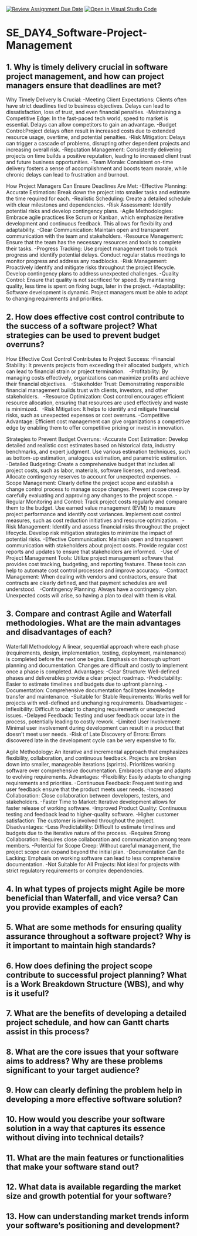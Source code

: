 [![Review Assignment Due Date](https://classroom.github.com/assets/deadline-readme-button-22041afd0340ce965d47ae6ef1cefeee28c7c493a6346c4f15d667ab976d596c.svg)](https://classroom.github.com/a/9pw6JKcu)
[![Open in Visual Studio Code](https://classroom.github.com/assets/open-in-vscode-2e0aaae1b6195c2367325f4f02e2d04e9abb55f0b24a779b69b11b9e10269abc.svg)](https://classroom.github.com/online_ide?assignment_repo_id=18462330&assignment_repo_type=AssignmentRepo)
# SE_DAY4_Software-Project-Management
## 1. Why is timely delivery crucial in software project management, and how can project managers ensure that deadlines are met?
Why Timely Delivery Is Crucial:
-Meeting Client Expectations: Clients often have strict deadlines tied to business objectives. Delays can lead to dissatisfaction, loss of trust, and even financial 
 penalties.
-Maintaining a Competitive Edge: In the fast-paced tech world, speed to market is essential. Delays can allow competitors to gain an advantage.
-Budget Control:Project delays often result in increased costs due to extended resource usage, overtime, and potential penalties.
-Risk Mitigation: Delays can trigger a cascade of problems, disrupting other dependent projects and increasing overall risk.
-Reputation Management: Consistently delivering projects on time builds a positive reputation, leading to increased client trust and future business opportunities.
-Team Morale: Consistent on-time delivery fosters a sense of accomplishment and boosts team morale, while chronic delays can lead to frustration and burnout.

How Project Managers Can Ensure Deadlines Are Met:
-Effective Planning: Accurate Estimation: Break down the project into smaller tasks and estimate the time required for each.
-Realistic Scheduling: Create a detailed schedule with clear milestones and dependencies.
-Risk Assessment: Identify potential risks and develop contingency plans.
-Agile Methodologies: Embrace agile practices like Scrum or Kanban, which emphasize iterative development and continuous feedback. This allows for flexibility and 
 adaptability.
-Clear Communication: Maintain open and transparent communication with the team and stakeholders.
-Resource Management: Ensure that the team has the necessary resources and tools to complete their tasks.
-Progress Tracking: Use project management tools to track progress and identify potential delays. Conduct regular status meetings to monitor progress and address any 
 roadblocks.
-Risk Management: Proactively identify and mitigate risks throughout the project lifecycle. Develop contingency plans to address unexpected challenges.
-Quality Control: Ensure that quality is not sacrificed for speed. By maintaining quality, less time is spent on fixing bugs, later in the project.
-Adaptability: Software development is dynamic. Project managers must be able to adapt to changing requirements and priorities.

## 2. How does effective cost control contribute to the success of a software project? What strategies can be used to prevent budget overruns?
How Effective Cost Control Contributes to Project Success:
-Financial Stability: It prevents projects from exceeding their allocated budgets, which can lead to financial strain or project termination.   
-Profitability: By managing costs effectively, organizations can maximize profits and achieve their financial objectives.   
-Stakeholder Trust: Demonstrating responsible financial management builds trust with clients, investors, and other stakeholders.   
-Resource Optimization: Cost control encourages efficient resource allocation, ensuring that resources are used effectively and waste is minimized.   
-Risk Mitigation: It helps to identify and mitigate financial risks, such as unexpected expenses or cost overruns.
-Competitive Advantage: Efficient cost management can give organizations a competitive edge by enabling them to offer competitive pricing or invest in innovation.

Strategies to Prevent Budget Overruns:
-Accurate Cost Estimation: Develop detailed and realistic cost estimates based on historical data, industry benchmarks, and expert judgment. Use various estimation techniques, such as bottom-up estimation, analogous estimation, and parametric estimation.
-Detailed Budgeting: Create a comprehensive budget that includes all project costs, such as labor, materials, software licenses, and overhead. Allocate contingency reserves to account for unexpected expenses.   
-Scope Management: Clearly define the project scope and establish a change control process to manage scope changes. Prevent scope creep by carefully evaluating and approving any changes to the project scope.
-Regular Monitoring and Control: Track project costs regularly and compare them to the budget. Use earned value management (EVM) to measure project performance and identify cost variances. Implement cost control measures, such as cost reduction initiatives and resource optimization.   
-Risk Management: Identify and assess financial risks throughout the project lifecycle. Develop risk mitigation strategies to minimize the impact of potential risks.
-Effective Communication: Maintain open and transparent communication with stakeholders about project costs. Provide regular cost reports and updates to ensure that stakeholders are informed.   
-Use of Project Management Tools: Utilize project management software that provides cost tracking, budgeting, and reporting features. These tools can help to automate cost control processes and improve accuracy.   
-Contract Management: When dealing with vendors and contractors, ensure that contracts are clearly defined, and that payment schedules are well understood.   
-Contingency Planning: Always have a contingency plan. Unexpected costs will arise, so having a plan to deal with them is vital.

## 3. Compare and contrast Agile and Waterfall methodologies. What are the main advantages and disadvantages of each?
Waterfall Methodology 
A linear, sequential approach where each phase (requirements, design, implementation, testing, deployment, maintenance) is completed before the next one begins. Emphasis on thorough upfront planning and documentation. Changes are difficult and costly to implement once a phase is completed.
Advantages:
-Clear Structure: Well-defined phases and deliverables provide a clear project roadmap.
-Predictability: Easier to estimate timelines and budgets due to upfront planning.
-Documentation: Comprehensive documentation facilitates knowledge transfer and maintenance.
-Suitable for Stable Requirements: Works well for projects with well-defined and unchanging requirements.
Disadvantages:
-Inflexibility: Difficult to adapt to changing requirements or unexpected issues.
-Delayed Feedback: Testing and user feedback occur late in the process, potentially leading to costly rework.
-Limited User Involvement: Minimal user involvement during development can result in a product that doesn't meet user needs.
-Risk of Late Discovery of Errors: Errors discovered late in the development cycle can be very expensive to fix.

Agile Methodology:
An iterative and incremental approach that emphasizes flexibility, collaboration, and continuous feedback. Projects are broken down into smaller, manageable iterations (sprints). Prioritizes working software over comprehensive documentation. Embraces change and adapts to evolving requirements.
Advantages:
-Flexibility: Easily adapts to changing requirements and priorities.
-Continuous Feedback: Frequent testing and user feedback ensure that the product meets user needs.
-Increased Collaboration: Close collaboration between developers, testers, and stakeholders.
-Faster Time to Market: Iterative development allows for faster release of working software.
-Improved Product Quality: Continuous testing and feedback lead to higher-quality software.
-Higher customer satisfaction: The customer is involved throughout the project.
Disadvantages:
-Less Predictability: Difficult to estimate timelines and budgets due to the iterative nature of the process.
-Requires Strong Collaboration: Requires close collaboration and communication among team members.
-Potential for Scope Creep: Without careful management, the project scope can expand beyond the initial plan.
-Documentation Can Be Lacking: Emphasis on working software can lead to less comprehensive documentation.
-Not Suitable for All Projects: Not ideal for projects with strict regulatory requirements or complex dependencies.

## 4. In what types of projects might Agile be more beneficial than Waterfall, and vice versa? Can you provide examples of each?
## 5. What are some methods for ensuring quality assurance throughout a software project? Why is it important to maintain high standards?
## 6. How does defining the project scope contribute to successful project planning? What is a Work Breakdown Structure (WBS), and why is it useful?
## 7. What are the benefits of developing a detailed project schedule, and how can Gantt charts assist in this process?
## 8. What are the core issues that your software aims to address? Why are these problems significant to your target audience?
## 9. How can clearly defining the problem help in developing a more effective software solution?
## 10. How would you describe your software solution in a way that captures its essence without diving into technical details?
## 11. What are the main features or functionalities that make your software stand out?
## 12. What data is available regarding the market size and growth potential for your software?
## 13. How can understanding market trends inform your software’s positioning and development?

